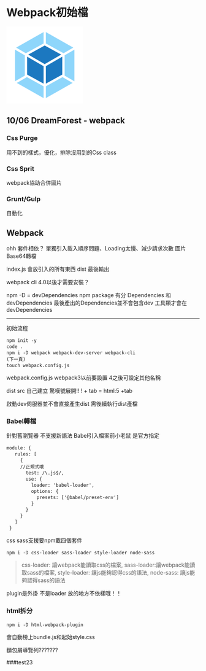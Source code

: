Webpack初始檔
===
 <img width="200" height="200" src="webpack-logo.png">
 
## 10/06 DreamForest - webpack

### Css Purge
用不到的樣式，優化，排除沒用到的Css class 

### Css Sprit
webpack協助合併圖片

### Grunt/Gulp
自動化

## Webpack
ohh 套件相依？
單獨引入載入順序問題、Loading太慢、減少請求次數
圖片Base64轉檔

index.js 會放引入的所有東西
dist 最後輸出

webpack cli 4.0以後才需要安裝？

npm -D = devDependencies
npm package 有分 Dependencies 和 devDependencies
最後產出的Dependencies並不會包含dev
工具類才會在devDependencies

---
初始流程
```
npm init -y
code .
npm i -D webpack webpack-dev-server webpack-cli
(下一頁)
touch webpack.config.js

```
webpack.config.js webpack3以前要設置 4之後可設定其他名稱

dist src 自己建立
驚嘆號展開!!
! + tab = html:5 +tab

啟動dev伺服器並不會直接產生dist
需後續執行dist產檔

### Babel轉檔
針對舊瀏覽器 不支援新語法
Babel引入檔案前小老鼠 是官方指定 

```
module: {
   rules: [
     {
     //正規式哦
       test: /\.js$/,
       use: {
         loader: 'babel-loader',
         options: {
           presets: ['@babel/preset-env']
         }
       }
     }
   ]
 }

```

css sass支援要npm載四個套件
```
npm i -D css-loader sass-loader style-loader node-sass
```

>css-loader: 讓webpack能讀取css的檔案, 
sass-loader:讓webpack能讀取sass的檔案,
style-loader: 讓js能夠認得css的語法, 
node-sass: 讓js能夠認得sass的語法

plugin是外掛 不是loader
放的地方不依樣哦！！


### html拆分
```
npm i -D html-webpack-plugin
```
會自動榜上bundle.js和起始style.css

麵包屑導覽列???????

###test23

